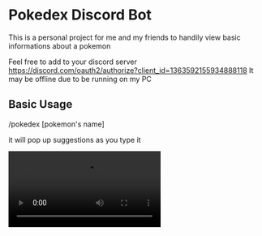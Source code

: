 # Pokedex Discord Bot
This is a personal project for me and my friends to handily view basic informations about a pokemon

Feel free to add to your discord server https://discord.com/oauth2/authorize?client_id=1363592155934888118
It may be offline due to be running on my PC

## Basic Usage
/pokedex [pokemon's name]

it will pop up suggestions as you type it

![Showcase](pokedex.mp4)